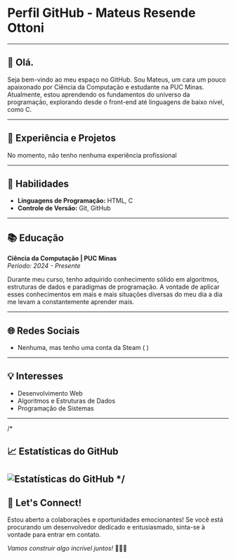 # Perfil GitHub - Mateus Resende Ottoni

---

## 👋 Olá.

Seja bem-vindo ao meu espaço no GitHub. Sou Mateus, um cara um pouco apaixonado por Ciência da Computação e estudante na PUC Minas. Atualmente, estou aprendendo os fundamentos do universo da programação, explorando desde o front-end até linguagens de baixo nível, como C.

---

## 💼 Experiência e Projetos

No momento, não tenho nenhuma experiência profissional

---

## 🚀 Habilidades

- **Linguagens de Programação:** HTML, C
- **Controle de Versão:** Git, GitHub

---

## 📚 Educação

**Ciência da Computação | PUC Minas**  
*Período: 2024 - Presente*

Durante meu curso, tenho adquirido conhecimento sólido em algoritmos, estruturas de dados e paradigmas de programação. A vontade de aplicar esses conhecimentos em mais e mais situações diversas do meu dia a dia me levam a constantemente aprender mais.

---

## 🌐 Redes Sociais

- Nenhuma, mas tenho uma conta da Steam ( )

---

## 💡 Interesses

- Desenvolvimento Web
- Algoritmos e Estruturas de Dados
- Programação de Sistemas

---

/*
## 📈 Estatísticas do GitHub

 ![Estatísticas do GitHub](URL_DA_IMAGEM)
*/
---

## 🤝 Let's Connect!

Estou aberto a colaborações e oportunidades emocionantes! Se você está procurando um desenvolvedor dedicado e entusiasmado, sinta-se à vontade para entrar em contato.

*Vamos construir algo incrível juntos!* 👨‍💻✨
